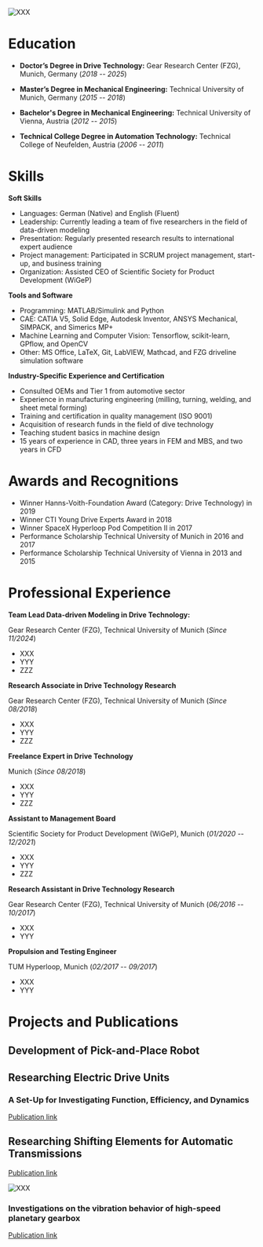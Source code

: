 ![XXX](/assets/Portraitfoto_LukasPointner.jpg)

# Education
- **Doctor’s Degree in Drive Technology:** Gear Research Center (FZG), Munich, Germany (_2018 -- 2025_)

- **Master’s Degree in Mechanical Engineering:** Technical University of Munich, Germany (_2015 -- 2018_)

- **Bachelor's Degree in Mechanical Engineering:** Technical University of Vienna, Austria (_2012 -- 2015_)

- **Technical College Degree in Automation Technology:** Technical College of Neufelden, Austria (_2006 -- 2011_)

# Skills
**Soft Skills**
-	Languages: German (Native) and English (Fluent)
-	Leadership: Currently leading a team of five researchers in the field of data-driven modeling
-	Presentation: Regularly presented research results to international expert audience
-	Project management: Participated in SCRUM project management, start-up, and business training
-	Organization: Assisted CEO of Scientific Society for Product Development (WiGeP)

**Tools and Software**
-	Programming: MATLAB/Simulink and Python
-	CAE: CATIA V5, Solid Edge, Autodesk Inventor, ANSYS Mechanical, SIMPACK, and Simerics MP+
-	Machine Learning and Computer Vision: Tensorflow, scikit-learn, GPflow, and OpenCV
-	Other: MS Office, LaTeX, Git, LabVIEW, Mathcad, and FZG driveline simulation software

**Industry-Specific Experience and Certification**
- Consulted OEMs and Tier 1 from automotive sector
-	Experience in manufacturing engineering (milling, turning, welding, and sheet metal forming)
-	Training and certification in quality management (ISO 9001)
-	Acquisition of research funds in the field of dive technology
-	Teaching student basics in machine design
-	15 years of experience in CAD, three years in FEM and MBS, and two years in CFD

# Awards and Recognitions
-	Winner Hanns-Voith-Foundation Award (Category: Drive Technology) in 2019
-	Winner CTI Young Drive Experts Award in 2018
-	Winner SpaceX Hyperloop Pod Competition II in 2017
-	Performance Scholarship Technical University of Munich in 2016 and 2017
-	Performance Scholarship Technical University of Vienna in 2013 and 2015


# Professional Experience
**Team Lead Data-driven Modeling in Drive Technology:**

Gear Research Center (FZG), Technical University of Munich (_Since 11/2024_)

- XXX
- YYY
- ZZZ

**Research Associate in Drive Technology Research**

Gear Research Center (FZG), Technical University of Munich (_Since 08/2018_)

- XXX
- YYY
- ZZZ

**Freelance Expert in Drive Technology**

Munich (_Since 08/2018_)

- XXX
- YYY
- ZZZ

**Assistant to Management Board**

Scientific Society for Product Development (WiGeP), Munich (_01/2020 -- 12/2021_)

- XXX
- YYY
- ZZZ

**Research Assistant in Drive Technology Research**

Gear Research Center (FZG), Technical University of Munich (_06/2016 -- 10/2017_)

- XXX
- YYY

**Propulsion and Testing Engineer**

TUM Hyperloop, Munich (_02/2017 -- 09/2017_)

- XXX
- YYY

# Projects and Publications

## Development of Pick-and-Place Robot

## Researching Electric Drive Units
### A Set-Up for Investigating Function, Efficiency, and Dynamics
[Publication link](https://www.mdpi.com/2624-8921/6/3/67)

## Researching Shifting Elements for Automatic Transmissions
[Publication link](https://www.mdpi.com/2624-8921/6/3/67)


![XXX](/assets/Bild_LinkedIn_Post.png)

### Investigations on the vibration behavior of high-speed planetary gearbox
[Publication link](https://link.springer.com/article/10.1007/s10010-024-00727-5)
